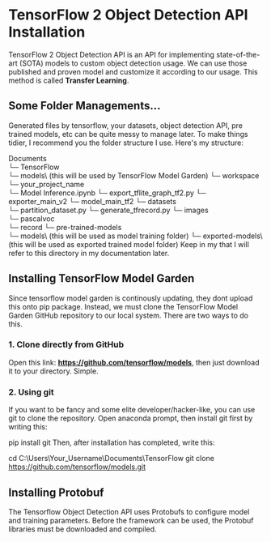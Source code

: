 # TensorFlow 2 Object Detection API Installation
TensorFlow 2 Object Detection API is an API for implementing state-of-the-art (SOTA) models to custom object detection usage. We can use those published and proven model and customize it according to our usage. This method is called **Transfer Learning**.
## Some Folder Managements...
Generated files by tensorflow, your datasets, object detection API, pre trained models, etc can be quite messy to manage later. To make things tidier, I recommend you the folder structure I use. Here's my structure:

  Documents\
  └─ TensorFlow\
    └─ models\ (this will be used by TensorFlow Model Garden)
    └─ workspace\
      └─ your_project_name\
         └─ Model Inference.ipynb
         └─ export_tflite_graph_tf2.py
         └─ exporter_main_v2
         └─ model_main_tf2
         └─ datasets\
            └─ partition_dataset.py
            └─ generate_tfrecord.py
            └─ images\
            └─ pascalvoc\
            └─ record
         └─ pre-trained-models\
         └─ models\ (this will be used as model training folder)
         └─ exported-models\ (this will be used as exported trained model folder)
Keep in my that I will refer to this directory in my documentation later.
## Installing TensorFlow Model Garden
Since tensorflow model garden is continously updating, they dont upload this onto pip package. Instead, we must clone the TensorFlow Model Garden GitHub repository to our local system. There are two ways to do this.
### 1. Clone directly from GitHub
Open this link: **https://github.com/tensorflow/models**, then just download it to your directory. Simple.
### 2. Using git
If you want to be fancy and some elite developer/hacker-like, you can use git to clone the repository. Open anaconda prompt, then install git first by writing this:

  pip install git
Then, after installation has completed, write this:

  cd C:\Users\Your_Username\Documents\TensorFlow
  git clone https://github.com/tensorflow/models.git
## Installing Protobuf
The Tensorflow Object Detection API uses Protobufs to configure model and training parameters. Before the framework can be used, the Protobuf libraries must be downloaded and compiled.
